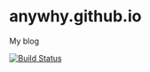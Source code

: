 # anywhy.github.io 
My blog 

[![Build Status](https://travis-ci.org/anywhy/anywhy.github.io.svg?branch=src)](https://travis-ci.org/anywhy/anywhy.github.io)
